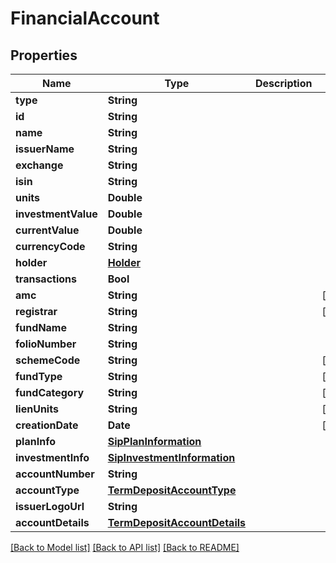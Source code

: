 # FinancialAccount

## Properties
Name | Type | Description | Notes
------------ | ------------- | ------------- | -------------
**type** | **String** |  | 
**id** | **String** |  | 
**name** | **String** |  | 
**issuerName** | **String** |  | 
**exchange** | **String** |  | 
**isin** | **String** |  | 
**units** | **Double** |  | 
**investmentValue** | **Double** |  | 
**currentValue** | **Double** |  | 
**currencyCode** | **String** |  | 
**holder** | [**Holder**](Holder.md) |  | 
**transactions** | **Bool** |  | 
**amc** | **String** |  | [optional] 
**registrar** | **String** |  | [optional] 
**fundName** | **String** |  | 
**folioNumber** | **String** |  | 
**schemeCode** | **String** |  | [optional] 
**fundType** | **String** |  | [optional] 
**fundCategory** | **String** |  | [optional] 
**lienUnits** | **String** |  | [optional] 
**creationDate** | **Date** |  | [optional] 
**planInfo** | [**SipPlanInformation**](SipPlanInformation.md) |  | 
**investmentInfo** | [**SipInvestmentInformation**](SipInvestmentInformation.md) |  | 
**accountNumber** | **String** |  | 
**accountType** | [**TermDepositAccountType**](TermDepositAccountType.md) |  | 
**issuerLogoUrl** | **String** |  | 
**accountDetails** | [**TermDepositAccountDetails**](TermDepositAccountDetails.md) |  | 

[[Back to Model list]](../README.md#documentation-for-models) [[Back to API list]](../README.md#documentation-for-api-endpoints) [[Back to README]](../README.md)


